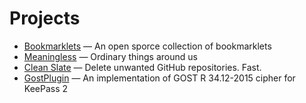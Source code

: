 # Projects

- [Bookmarklets](https://bm.net.ru/) — An open sporce collection of bookmarklets
- [Meaningless](https://meaningless.website) — Ordinary things around us
- [Clean Slate](https://clean-slate.surge.sh/) — Delete unwanted GitHub repositories. Fast.
- [GostPlugin](https://github.com/object-required/GostPlugin) — An implementation of GOST R 34.12-2015 cipher for KeePass 2
